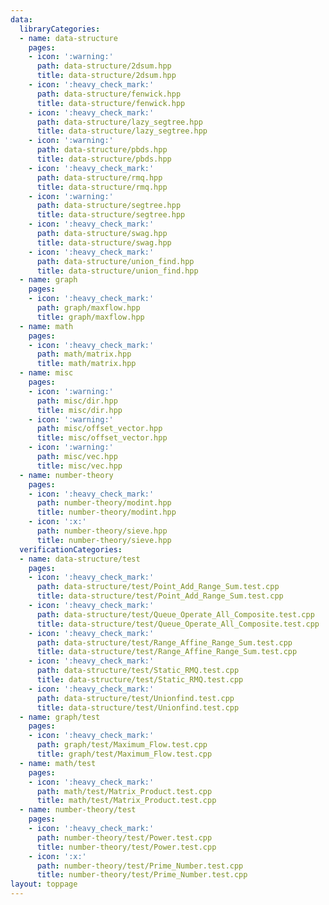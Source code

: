 ```yaml
---
data:
  libraryCategories:
  - name: data-structure
    pages:
    - icon: ':warning:'
      path: data-structure/2dsum.hpp
      title: data-structure/2dsum.hpp
    - icon: ':heavy_check_mark:'
      path: data-structure/fenwick.hpp
      title: data-structure/fenwick.hpp
    - icon: ':heavy_check_mark:'
      path: data-structure/lazy_segtree.hpp
      title: data-structure/lazy_segtree.hpp
    - icon: ':warning:'
      path: data-structure/pbds.hpp
      title: data-structure/pbds.hpp
    - icon: ':heavy_check_mark:'
      path: data-structure/rmq.hpp
      title: data-structure/rmq.hpp
    - icon: ':warning:'
      path: data-structure/segtree.hpp
      title: data-structure/segtree.hpp
    - icon: ':heavy_check_mark:'
      path: data-structure/swag.hpp
      title: data-structure/swag.hpp
    - icon: ':heavy_check_mark:'
      path: data-structure/union_find.hpp
      title: data-structure/union_find.hpp
  - name: graph
    pages:
    - icon: ':heavy_check_mark:'
      path: graph/maxflow.hpp
      title: graph/maxflow.hpp
  - name: math
    pages:
    - icon: ':heavy_check_mark:'
      path: math/matrix.hpp
      title: math/matrix.hpp
  - name: misc
    pages:
    - icon: ':warning:'
      path: misc/dir.hpp
      title: misc/dir.hpp
    - icon: ':warning:'
      path: misc/offset_vector.hpp
      title: misc/offset_vector.hpp
    - icon: ':warning:'
      path: misc/vec.hpp
      title: misc/vec.hpp
  - name: number-theory
    pages:
    - icon: ':heavy_check_mark:'
      path: number-theory/modint.hpp
      title: number-theory/modint.hpp
    - icon: ':x:'
      path: number-theory/sieve.hpp
      title: number-theory/sieve.hpp
  verificationCategories:
  - name: data-structure/test
    pages:
    - icon: ':heavy_check_mark:'
      path: data-structure/test/Point_Add_Range_Sum.test.cpp
      title: data-structure/test/Point_Add_Range_Sum.test.cpp
    - icon: ':heavy_check_mark:'
      path: data-structure/test/Queue_Operate_All_Composite.test.cpp
      title: data-structure/test/Queue_Operate_All_Composite.test.cpp
    - icon: ':heavy_check_mark:'
      path: data-structure/test/Range_Affine_Range_Sum.test.cpp
      title: data-structure/test/Range_Affine_Range_Sum.test.cpp
    - icon: ':heavy_check_mark:'
      path: data-structure/test/Static_RMQ.test.cpp
      title: data-structure/test/Static_RMQ.test.cpp
    - icon: ':heavy_check_mark:'
      path: data-structure/test/Unionfind.test.cpp
      title: data-structure/test/Unionfind.test.cpp
  - name: graph/test
    pages:
    - icon: ':heavy_check_mark:'
      path: graph/test/Maximum_Flow.test.cpp
      title: graph/test/Maximum_Flow.test.cpp
  - name: math/test
    pages:
    - icon: ':heavy_check_mark:'
      path: math/test/Matrix_Product.test.cpp
      title: math/test/Matrix_Product.test.cpp
  - name: number-theory/test
    pages:
    - icon: ':heavy_check_mark:'
      path: number-theory/test/Power.test.cpp
      title: number-theory/test/Power.test.cpp
    - icon: ':x:'
      path: number-theory/test/Prime_Number.test.cpp
      title: number-theory/test/Prime_Number.test.cpp
layout: toppage
---
```

